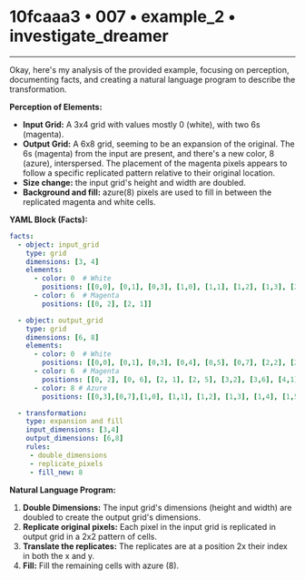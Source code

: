 # 10fcaaa3 • 007 • example_2 • investigate_dreamer

---
Okay, here's my analysis of the provided example, focusing on perception, documenting facts, and creating a natural language program to describe the transformation.

**Perception of Elements:**

*   **Input Grid:** A 3x4 grid with values mostly 0 (white), with two 6s (magenta).
*   **Output Grid:** A 6x8 grid, seeming to be an expansion of the original. The 6s (magenta) from the input are present, and there's a new color, 8 (azure), interspersed. The placement of the magenta pixels appears to follow a specific replicated pattern relative to their original location.
* **Size change:** the input grid's height and width are doubled.
* **Background and fill:** azure(8) pixels are used to fill in between the replicated magenta and white cells.

**YAML Block (Facts):**



```yaml
facts:
  - object: input_grid
    type: grid
    dimensions: [3, 4]
    elements:
      - color: 0  # White
        positions: [[0,0], [0,1], [0,3], [1,0], [1,1], [1,2], [1,3], [2,0], [2,2]]
      - color: 6  # Magenta
        positions: [[0, 2], [2, 1]]

  - object: output_grid
    type: grid
    dimensions: [6, 8]
    elements:
      - color: 0  # White
        positions: [[0,0], [0,1], [0,3], [0,4], [0,5], [0,7], [2,2], [2,6], [3,1], [3,5], [5,0], [5,1], [5,2], [5,3], [5,4], [5,5], [5,6], [5,7]]
      - color: 6  # Magenta
        positions: [[0, 2], [0, 6], [2, 1], [2, 5], [3,2], [3,6], [4,1],[4,5]]
      - color: 8 # Azure
        positions: [[0,3],[0,7],[1,0], [1,1], [1,2], [1,3], [1,4], [1,5], [1,6], [1,7], [2,3],[2,7],[3,0],[3,4],[3,7],[4,0], [4,2],[4,3],[4,4],[4,6],[4,7]]

  - transformation:
    type: expansion and fill
    input_dimensions: [3,4]
    output_dimensions: [6,8]
    rules:
     - double_dimensions
     - replicate_pixels
     - fill_new: 8

```



**Natural Language Program:**

1.  **Double Dimensions:** The input grid's dimensions (height and width) are doubled to create the output grid's dimensions.
2. **Replicate original pixels:** Each pixel in the input grid is replicated in output grid in a 2x2 pattern of cells.
3. **Translate the replicates:** The replicates are at a position 2x their index in both the x and y.
4.  **Fill:** Fill the remaining cells with azure (8).


